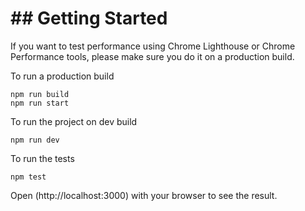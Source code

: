 <h1>## Getting Started</h1>

If you want to test performance using Chrome Lighthouse or Chrome Performance tools, please make sure you do it on a production build.

To run a production build
```
npm run build
npm run start
```

To run the project on dev build
```
npm run dev
```

To run the tests
```
npm test
```


<p>Open (http://localhost:3000) with your browser to see the result.</P>
